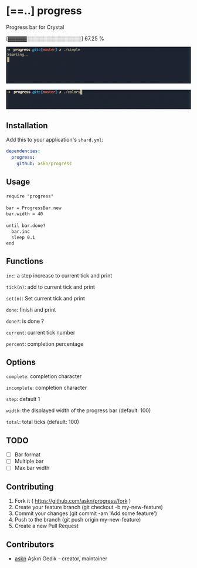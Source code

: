 # **[==..]** progress

Progress bar for Crystal

[▓▓▓▓▓░░░░░░░░░░░░░░░]  67.25 %


![Simple Progress Bar](/images/simple_progress.gif)

![Colored Progress Bar](/images/colors_progress.gif)

## Installation

Add this to your application's `shard.yml`:

```yaml
dependencies:
  progress:
    github: askn/progress
```

## Usage

```crystal
require "progress"

bar = ProgressBar.new
bar.width = 40

until bar.done?
  bar.inc
  sleep 0.1
end
```

## Functions

`inc`: a step increase to current tick and print

`tick(n)`: add to current tick and print

`set(n)`: Set current tick and print

`done`: finish and print

`done?`: is done ?

`current`: current tick number

`percent`: completion percentage

## Options

`complete`: completion character

`incomplete`: completion character

`step`: default 1

`width`: the displayed width of the progress bar (default: 100)

`total`: total ticks (default: 100)

## TODO

- [ ] Bar format
- [ ] Multiple bar
- [ ] Max bar width

## Contributing

1. Fork it ( https://github.com/askn/progress/fork )
2. Create your feature branch (git checkout -b my-new-feature)
3. Commit your changes (git commit -am 'Add some feature')
4. Push to the branch (git push origin my-new-feature)
5. Create a new Pull Request

## Contributors

- [askn](https://github.com/askn) Aşkın Gedik - creator, maintainer
